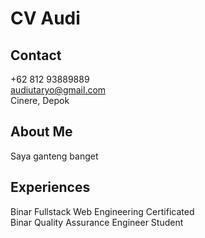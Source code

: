 # CV Audi

## Contact

+62 812 93889889</br>
audiutaryo@gmail.com</br>
Cinere, Depok</br>

## About Me

Saya ganteng banget

## Experiences

Binar Fullstack Web Engineering Certificated<br>
Binar Quality Assurance Engineer Student